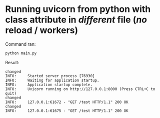 # Running uvicorn from python with class attribute in *different* file (*no* reload / workers)
Command ran:
```
python main.py
```
Result:
```
changed
INFO:     Started server process [76930]
INFO:     Waiting for application startup.
INFO:     Application startup complete.
INFO:     Uvicorn running on http://127.0.0.1:8000 (Press CTRL+C to quit)
changed
INFO:     127.0.0.1:61672 - "GET /test HTTP/1.1" 200 OK
changed
INFO:     127.0.0.1:61675 - "GET /test HTTP/1.1" 200 OK
```
